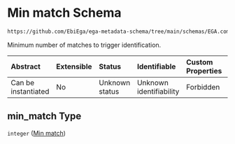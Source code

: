 # Min match Schema

```txt
https://github.com/EbiEga/ega-metadata-schema/tree/main/schemas/EGA.common-definitions.json#/definitions/spot_descriptor/items/properties/read_specs/items/properties/expected_basecall_table/properties/basecalls/items/properties/min_match
```

Minimum number of matches to trigger identification.

| Abstract            | Extensible | Status         | Identifiable            | Custom Properties | Additional Properties | Access Restrictions | Defined In                                                                                |
| :------------------ | :--------- | :------------- | :---------------------- | :---------------- | :-------------------- | :------------------ | :---------------------------------------------------------------------------------------- |
| Can be instantiated | No         | Unknown status | Unknown identifiability | Forbidden         | Allowed               | none                | [EGA.common-definitions.json*](../out/EGA.common-definitions.json "open original schema") |

## min_match Type

`integer` ([Min match](ega-12-definitions-spot-descriptor-spot-decode-spec-properties-read-specs-read-spec-properties-expected-basecall-table-properties-basecalls-array-basecall-properties-min-match.md))
